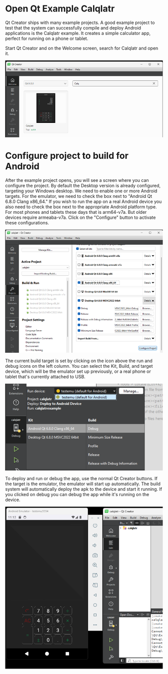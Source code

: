# Open Qt Example Calqlatr
Qt Creator ships with many example projects. A good example project to test that the system can successfully compile and deploy Android applications is the Calqlatr example.  It creates a simple calculator app, perfect for running on a phone or tablet.

Start Qt Creator and on the Welcome screen, search for Calqlatr and open it.

![Search for Calqlatr](android_test_images/calc1.png)

# Configure project to build for Android
After the example project opens, you will see a screen where you can configure the project. By default the Desktop version is already configured, targeting your Windows desktop.  We need to enable one or more Android targets.  For the emulator, we need to check the box next to "Android Qt 6.8.0 Clang x86_64."  If you wish to run the app on a real Android device you also need to check the box next to the appropriate Android platform type.  For most phones and tablets these days that is arm64-v7a.  But older devices require armeaba-v7a.  Click on the "Configure" button to activate these configurations.

![Configure Calqlatr](android_test_images/calc2.png)

The current build target is set by clicking on the icon above the run and debug icons on the left column.  You can select the Kit, Build, and target device, which will be the emulator set up previously, or a real phone or tablet that's currently attached to USB.

![Calqlatr Build Target](android_test_images/calc3.png)

To deploy and run or debug the app, use the normal Qt Creator buttons.  If the target is the emulator, the emulator will start up automatically.  The build system will automatically deploy the apk to the device and start it running.  If you clicked on debug you can debug the app while it's running on the device.  

![Calqlatr running](android_test_images/calc4.png)

